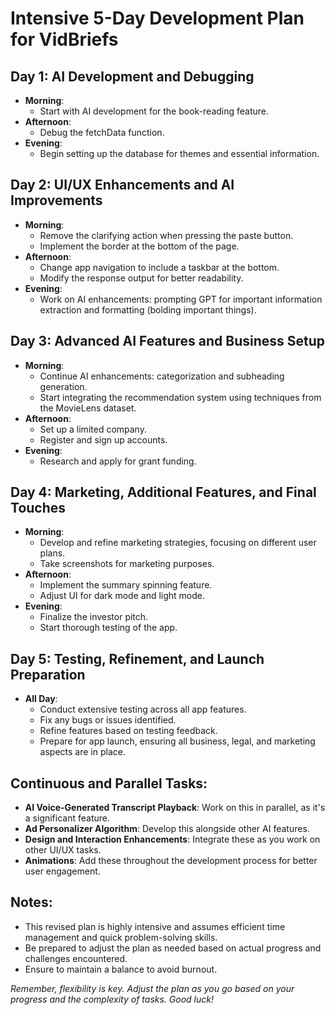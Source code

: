 # Intensive 5-Day Development Plan for VidBriefs

## Day 1: AI Development and Debugging
- **Morning**: 
  - Start with AI development for the book-reading feature.
- **Afternoon**: 
  - Debug the fetchData function.
- **Evening**: 
  - Begin setting up the database for themes and essential information.

## Day 2: UI/UX Enhancements and AI Improvements
- **Morning**: 
  - Remove the clarifying action when pressing the paste button.
  - Implement the border at the bottom of the page.
- **Afternoon**: 
  - Change app navigation to include a taskbar at the bottom.
  - Modify the response output for better readability.
- **Evening**: 
  - Work on AI enhancements: prompting GPT for important information extraction and formatting (bolding important things).

## Day 3: Advanced AI Features and Business Setup
- **Morning**: 
  - Continue AI enhancements: categorization and subheading generation.
  - Start integrating the recommendation system using techniques from the MovieLens dataset.
- **Afternoon**: 
  - Set up a limited company.
  - Register and sign up accounts.
- **Evening**: 
  - Research and apply for grant funding.

## Day 4: Marketing, Additional Features, and Final Touches
- **Morning**: 
  - Develop and refine marketing strategies, focusing on different user plans.
  - Take screenshots for marketing purposes.
- **Afternoon**: 
  - Implement the summary spinning feature.
  - Adjust UI for dark mode and light mode.
- **Evening**: 
  - Finalize the investor pitch.
  - Start thorough testing of the app.

## Day 5: Testing, Refinement, and Launch Preparation
- **All Day**: 
  - Conduct extensive testing across all app features.
  - Fix any bugs or issues identified.
  - Refine features based on testing feedback.
  - Prepare for app launch, ensuring all business, legal, and marketing aspects are in place.

## Continuous and Parallel Tasks:
- **AI Voice-Generated Transcript Playback**: Work on this in parallel, as it's a significant feature.
- **Ad Personalizer Algorithm**: Develop this alongside other AI features.
- **Design and Interaction Enhancements**: Integrate these as you work on other UI/UX tasks.
- **Animations**: Add these throughout the development process for better user engagement.

## Notes:
- This revised plan is highly intensive and assumes efficient time management and quick problem-solving skills.
- Be prepared to adjust the plan as needed based on actual progress and challenges encountered.
- Ensure to maintain a balance to avoid burnout.

_Remember, flexibility is key. Adjust the plan as you go based on your progress and the complexity of tasks. Good luck!_
